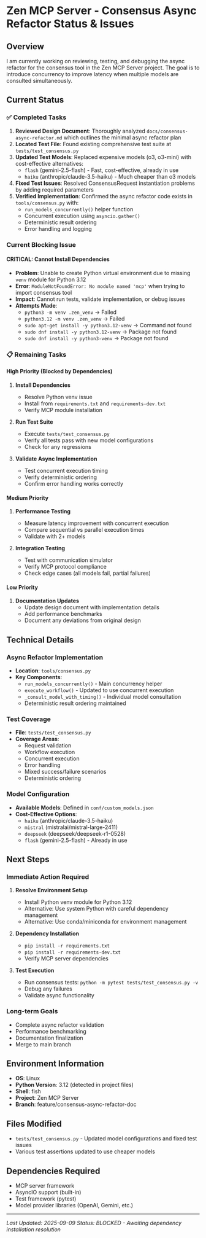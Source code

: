 # Zen MCP Server - Consensus Async Refactor Status & Issues

## Overview

I am currently working on reviewing, testing, and debugging the async refactor for the consensus tool in the Zen MCP Server project. The goal is to introduce concurrency to improve latency when multiple models are consulted simultaneously.

## Current Status

### ✅ Completed Tasks

1. **Reviewed Design Document**: Thoroughly analyzed `docs/consensus-async-refactor.md` which outlines the minimal async refactor plan
2. **Located Test File**: Found existing comprehensive test suite at `tests/test_consensus.py`
3. **Updated Test Models**: Replaced expensive models (o3, o3-mini) with cost-effective alternatives:
   - `flash` (gemini-2.5-flash) - Fast, cost-effective, already in use
   - `haiku` (anthropic/claude-3.5-haiku) - Much cheaper than o3 models
4. **Fixed Test Issues**: Resolved ConsensusRequest instantiation problems by adding required parameters
5. **Verified Implementation**: Confirmed the async refactor code exists in `tools/consensus.py` with:
   - `run_models_concurrently()` helper function
   - Concurrent execution using `asyncio.gather()`
   - Deterministic result ordering
   - Error handling and logging

### Current Blocking Issue

#### CRITICAL: Cannot Install Dependencies

- **Problem**: Unable to create Python virtual environment due to missing `venv` module for Python 3.12
- **Error**: `ModuleNotFoundError: No module named 'mcp'` when trying to import consensus tool
- **Impact**: Cannot run tests, validate implementation, or debug issues
- **Attempts Made**:
  - `python3 -m venv .zen_venv` → Failed
  - `python3.12 -m venv .zen_venv` → Failed
  - `sudo apt-get install -y python3.12-venv` → Command not found
  - `sudo dnf install -y python3.12-venv` → Package not found
  - `sudo dnf install -y python3-venv` → Package not found

### 📋 Remaining Tasks

#### High Priority (Blocked by Dependencies)

1. **Install Dependencies**
   - Resolve Python venv issue
   - Install from `requirements.txt` and `requirements-dev.txt`
   - Verify MCP module installation

2. **Run Test Suite**
   - Execute `tests/test_consensus.py`
   - Verify all tests pass with new model configurations
   - Check for any regressions

3. **Validate Async Implementation**
   - Test concurrent execution timing
   - Verify deterministic ordering
   - Confirm error handling works correctly

#### Medium Priority

1. **Performance Testing**
   - Measure latency improvement with concurrent execution
   - Compare sequential vs parallel execution times
   - Validate with 2+ models

2. **Integration Testing**
   - Test with communication simulator
   - Verify MCP protocol compliance
   - Check edge cases (all models fail, partial failures)

#### Low Priority

1. **Documentation Updates**
   - Update design document with implementation details
   - Add performance benchmarks
   - Document any deviations from original design

## Technical Details

### Async Refactor Implementation

- **Location**: `tools/consensus.py`
- **Key Components**:
  - `run_models_concurrently()` - Main concurrency helper
  - `execute_workflow()` - Updated to use concurrent execution
  - `_consult_model_with_timing()` - Individual model consultation
  - Deterministic result ordering maintained

### Test Coverage

- **File**: `tests/test_consensus.py`
- **Coverage Areas**:
  - Request validation
  - Workflow execution
  - Concurrent execution
  - Error handling
  - Mixed success/failure scenarios
  - Deterministic ordering

### Model Configuration

- **Available Models**: Defined in `conf/custom_models.json`
- **Cost-Effective Options**:
  - `haiku` (anthropic/claude-3.5-haiku)
  - `mistral` (mistralai/mistral-large-2411)
  - `deepseek` (deepseek/deepseek-r1-0528)
  - `flash` (gemini-2.5-flash) - Already in use

## Next Steps

### Immediate Action Required

1. **Resolve Environment Setup**
   - Install Python venv module for Python 3.12
   - Alternative: Use system Python with careful dependency management
   - Alternative: Use conda/miniconda for environment management

2. **Dependency Installation**
   - `pip install -r requirements.txt`
   - `pip install -r requirements-dev.txt`
   - Verify MCP server dependencies

3. **Test Execution**
   - Run consensus tests: `python -m pytest tests/test_consensus.py -v`
   - Debug any failures
   - Validate async functionality

### Long-term Goals

- Complete async refactor validation
- Performance benchmarking
- Documentation finalization
- Merge to main branch

## Environment Information

- **OS**: Linux
- **Python Version**: 3.12 (detected in project files)
- **Shell**: fish
- **Project**: Zen MCP Server
- **Branch**: feature/consensus-async-refactor-doc

## Files Modified

- `tests/test_consensus.py` - Updated model configurations and fixed test issues
- Various test assertions updated to use cheaper models

## Dependencies Required

- MCP server framework
- AsyncIO support (built-in)
- Test framework (pytest)
- Model provider libraries (OpenAI, Gemini, etc.)

---
*Last Updated: 2025-09-09*
*Status: BLOCKED - Awaiting dependency installation resolution*
